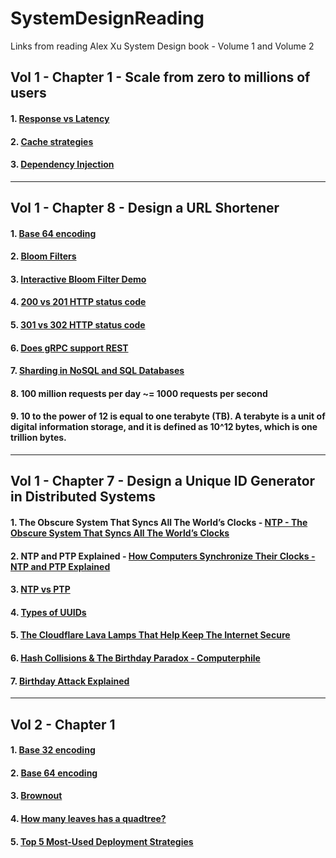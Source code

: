 # SystemDesignReading

Links from reading Alex Xu System Design book - Volume 1 and Volume 2

## Vol 1 - Chapter 1 - Scale from zero to millions of users

#### 1. [Response vs Latency](https://www.youtube.com/watch?v=DGVE4T4djUo)

#### 2. [Cache strategies](https://medium.com/ssense-tech/cache-me-if-you-can-a-look-at-common-caching-strategies-and-how-cqrs-can-replace-the-need-in-the-65ec2b76e9e)

#### 3. [Dependency Injection](https://www.youtube.com/watch?v=yunF2PgJlHU)

----

## Vol 1 - Chapter 8 - Design a URL Shortener

#### 1. [Base 64 encoding](https://www.youtube.com/watch?v=aUdKd0IFl34)

#### 2. [Bloom Filters](https://github.com/vidyabhandary/algorithms/tree/master/src/bloomfilter)

#### 3. [Interactive Bloom Filter Demo](https://www.jasondavies.com/bloomfilter/)

#### 4. [200 vs 201 HTTP status code](https://github.com/vidyabhandary/SystemDesignReading/blob/main/200_vs_201_Status_Codes.md)

#### 5. [301 vs 302 HTTP status code](https://github.com/vidyabhandary/SystemDesignReading/blob/main/301_vs_302_Status_Codes.md)

#### 6. [Does gRPC support REST](https://github.com/vidyabhandary/SystemDesignReading/blob/main/gRPC_Rest.md)

#### 7. [Sharding in NoSQL and SQL Databases](https://github.com/vidyabhandary/SystemDesignReading/blob/main/Sharding_NoSQL_SQL.md) 

#### 8. 100 million requests per day ~= 1000 requests per second

#### 9. 10 to the power of 12 is equal to one terabyte (TB). A terabyte is a unit of digital information storage, and it is defined as 10^12 bytes, which is one trillion bytes. 

----

## Vol 1 - Chapter 7 - Design a Unique ID Generator in Distributed Systems

#### 1. The Obscure System That Syncs All The World’s Clocks - [NTP - The Obscure System That Syncs All The World’s Clocks](https://www.youtube.com/watch?v=2D0v3j3UZ2A)

#### 2. NTP and PTP Explained - [How Computers Synchronize Their Clocks - NTP and PTP Explained](https://www.youtube.com/watch?v=WX5E8x3pYqg)

#### 3. [NTP vs PTP](https://www.youtube.com/watch?v=lOUqOEkDT5I)

#### 4. [Types of UUIDs](https://github.com/vidyabhandary/til/blob/master/misc/UUIDTypes.md)

#### 5. [The Cloudflare Lava Lamps That Help Keep The Internet Secure](https://www.youtube.com/watch?v=1cUUfMeOijg)

#### 6. [Hash Collisions & The Birthday Paradox - Computerphile](https://www.youtube.com/watch?v=jsraR-el8_o)

#### 7. [Birthday Attack Explained](https://www.youtube.com/watch?v=mt55-6e1oGs)


----


## Vol 2 - Chapter 1

#### 1. [Base 32 encoding](https://www.youtube.com/watch?v=Va8FLD-iuTg)

#### 2. [Base 64 encoding](https://www.youtube.com/watch?v=aUdKd0IFl34)

#### 3. [Brownout](https://www.youtube.com/shorts/wq2neOP5_-s)

#### 4. [How many leaves has a quadtree?](https://stackoverflow.com/questions/35976444/how-many-leaves-has-a-quadtree)

#### 5. [Top 5 Most-Used Deployment Strategies](https://www.youtube.com/watch?v=AWVTKBUnoIg)
